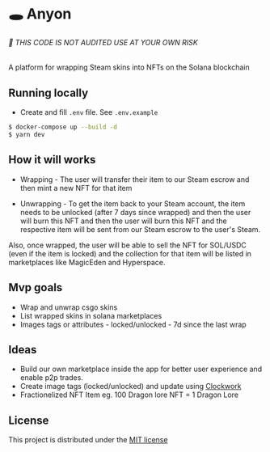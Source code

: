 # 🕳️  Anyon

###### 🚨 THIS CODE IS NOT AUDITED USE AT YOUR OWN RISK

A platform for wrapping Steam skins into NFTs on the Solana blockchain

## Running locally

- Create and fill `.env` file. See `.env.example`

```sh
$ docker-compose up --build -d
$ yarn dev
```


## How it will works
  - Wrapping - The user will transfer their item to our Steam escrow and then mint a new NFT for that item

  - Unwrapping - To get the item back to your Steam account, the item needs to be unlocked (after 7 days since wrapped) and then the user will burn this NFT and then the user will burn this NFT and the respective item will be sent from our Steam escrow to the user's Steam.

Also, once wrapped, the user will be able to sell the NFT for SOL/USDC (even if the item is locked) and the collection for that item will be listed in marketplaces like MagicEden and Hyperspace.

## Mvp goals
  - Wrap and unwrap csgo skins
  - List wrapped skins in solana marketplaces
  - Images tags or attributes - locked/unlocked - 7d since the last wrap
  
## Ideas
  - Build our own marketplace inside the app for better user experience and enable p2p trades.
  - Create image tags (locked/unlocked) and update using [Clockwork](https://www.clockwork.xyz/)
  - Fractionelized NFT Item eg. 100 Dragon lore NFT = 1 Dragon Lore 


## License

This project is distributed under the [MIT license](LICENSE)